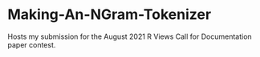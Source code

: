 # Making-An-NGram-Tokenizer
Hosts my submission for the August 2021 R Views Call for Documentation paper contest.
